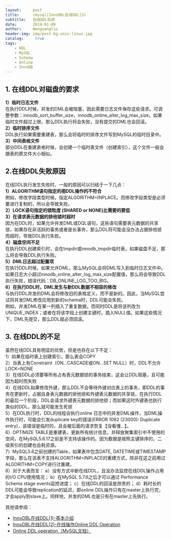 ```yaml
---
layout:     post
title:      (mysql)InnoDBL在线DDL(3)
subtitle:   在线DDL后续
date:       2019-01-09
author:     Wenguangliu
header-img: img/post-bg-unix-linux.jpg
catalog: 	 true
tags:
    - DDL
    - MySQL
    - Schema
    - Online
    - InnoDB
---
```



## 1. 在线DDL对磁盘的要求
**1）临时日志文件**   
在执行DDL时候，并发的DML会被阻塞，因此需要日志文件保存这些请求。可调整参数：innodb_sort_buffer_size，innodb_online_alter_log_max_size。如果临时文件超过上限，那么DDL执行将会失败，没有提交的DML也会回滚。     
**2）临时排序文件**   
DDL执行如果需要重建表，那么会将临时的排序文件写到MySQL的临时目录中。
**3）中间表格文件**   
部分DDL在重建表格时候，会创建一个临时表文件（创建索引），这个文件一般会跟表的原文件大小相似。

## 2.在线DDL失败原因   
在线DDL执行发生失败时，一般的原因可以归结于一下几点：     
**1）ALGORITHM语句指定的雨DDL操作的不符合**       
例如，修改字段类型时候，指定ALGORITHM=INPLACE。而修改字段类型是必须要进行复制的，所以会导致失败。      
**2）LOCK语句指定的锁粒度 (SHARED or NONE)比需要的要低**      
**3）在请求表元数据的排他锁时超时**      
因为在DDL时，如果允许并发DML或DQL语句，这些语句需要表元数据的共享锁，如果存在非活跃的事务或者是长事务，那么DDL将可能会没办法占据排他锁而超时，导致DDL执行失败。      
**4）磁盘空间不足**      
在执行DDL创建索引时，会在tmpdir或innodb_tmpdir临时表，如果磁盘不足，那么将会导致DDL执行失败。    
**5）DML日志超过配置项**    
在执行DDL时候，如果允许DML，那么MySQL会将DML写入到临时日志文件中。如果日志大小超过innodb_online_alter_log_max_size配置值，那么将会导致DDL执行失败，错误代码：DB_ONLINE_LOG_TOO_BIG。     
**6）在执行DDL时，DML发生与新DDL数据不相容的修改**     
与执行DDL并发的DML会将修改旧的表格定义，而不是新的。因此，当MySQL尝试将并发DML修改应用到新的schema时，DDL可能会失败。    
例如，并发DML在某一列插入了重复数据，而同时DDL是将该列改为UNIQUE_INDEX；或者在将该字段上创建主键时，插入NULL值。如果这些情况下，DML先提交，那么DDL就必须回滚。    

## 3. 在线DDL的不足   
虽然在线DDL具有明显的优势，但是也存在以下不足：    
1）如果在临时表上创建索引，那么表会COPY    
2）当表上有Constraint（ON...CASCADE或ON...SET NULL）时，DDL不允许LOCK=NONE    
3）在线DDL必须要等所有占有表元数据锁的事务结束，这会让DDL阻塞，且可能因为超时而失败   
4）在线DDL如果修改外键，那么DDL不会等待外键对应表上的事务，即DDL的事务在更新时，占据自身表元数据的排他锁和外键表元数据的共享锁，在执行DDL的最后一个阶段，DDL会请求外键表元数据的排他锁；而如果这时外键表也执行类似的DDL，那么就可能发生死锁    
5）在DDL执行时，DDL的线程会执行online 日志中的并发DML操作，当DML操作执行时，可能会引发duplicate key的错误(ERROR 1062 (23000): Duplicate entry)，该错误是临时的，且会被后面的请求恢复【没看懂...】。   
6）OPTIMIZE TABLE是重建表，更新所有统计信息，并释放聚集索引中不使用的空间，在MySQL5.6.17之前是不支持该操作的。因为数据是按照主键排序的，二级索引的创建也会耗资源。   
7）MySQL5.6之前创建的Table，如果表中包含DATE, DATETIME或TIMESTAMP字段，那么在该表不支持ALGORITHM=INPLACE的重建方式，除非在这之前用过ALGORITHM=COPY进行过重建。    
8）对于大表而言：
 a）没有方式中断在线DDL，且没办法监控在线DDL操作占用的I/O CPU使用情况；
 b）在MySQL 5.7.6之后才可以通过 Performance Schema stage events监控进度；
 c）在线DDL的回滚是昂贵的；
 d）耗时长的DDL可能会导致replication的延迟，即online DDL操作只有在master上执行完，才会apply到slave上。同样地，并发的DML也是只有在master上先执行。


其他请参阅：   
- [InnoDBL在线DDL(1)-基本介绍](https://wenguang-liu.github.io/2019/01/07/InnoDBL在线DDL-1)    
- [InnoDBL在线DDL(2)-在线操作Online DDL Operation](https://wenguang-liu.github.io/2019/01/08/InnoDBL在线DDL-2)    
- [Online DDL operation（MySQL文档）](https://dev.mysql.com/doc/refman/5.6/en/innodb-online-ddl.html)  


